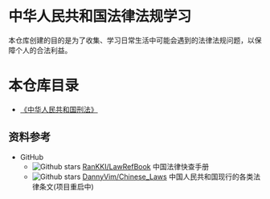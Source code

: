 # 中华人民共和国法律法规学习

本仓库创建的目的是为了收集、学习日常生活中可能会遇到的法律法规问题，以保障个人的合法利益。

# 本仓库目录

- [《中华人民共和国刑法》](中华人民共和国刑法/readme.md)

## 资料参考

- GitHub
    - ![Github stars](https://img.shields.io/github/stars/RanKKI/LawRefBook.svg) [RanKKI/LawRefBook](https://github.com/RanKKI/LawRefBook) 中国法律快查手册
    - ![Github stars](https://img.shields.io/github/stars/DannyVim/Chinese_Laws.svg) [DannyVim/Chinese_Laws](https://github.com/DannyVim/Chinese_Laws) 中国人民共和国现行的各类法律条文(项目重启中)